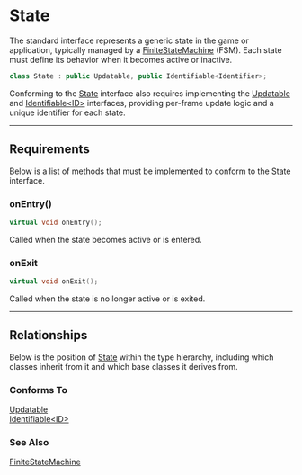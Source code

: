 # State

The standard interface represents a generic state in the 
game or application, typically managed by a 
[FiniteStateMachine](FiniteStateMachine.md) (FSM). 
Each state must define its behavior when it 
becomes active or inactive.

```c++
class State : public Updatable, public Identifiable<Identifier>;
```

Conforming to the [State](State.md) interface
also requires implementing the [Updatable](Updatable.md)
and [Identifiable\<ID\>](Identifiable.md) interfaces,
providing per-frame update logic and a unique identifier
for each state.

---

## Requirements
Below is a list of methods that must be implemented to
conform to the [State](State.md) interface.

### onEntry()

```c++
virtual void onEntry();
```

Called when the state becomes active or is entered.

### onExit

```c++
virtual void onExit();
```
Called when the state is no longer active or is exited.

---

## Relationships
Below is the position of [State](State.md)
within the type hierarchy, including which classes inherit
from it and which base classes it derives from.

### Conforms To
[Updatable](Updatable.md) <br>
[Identifiable\<ID\>](Identifiable.md)

### See Also
[FiniteStateMachine](FiniteStateMachine.md)